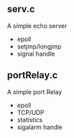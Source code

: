 ## serv.c
A simple echo server
- epoll
- setjmp/longjmp
- signal handle

## portRelay.c
A simple port Relay
- epoll
- TCP/UDP
- statistics
- sigalarm handle

